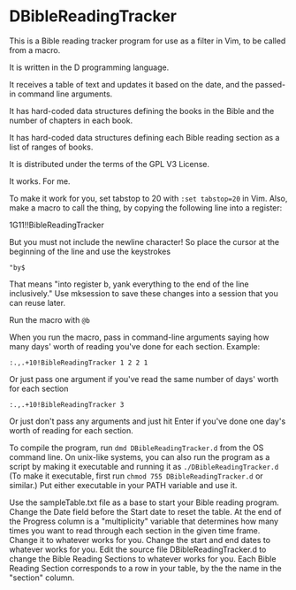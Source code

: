 # DBibleReadingTracker
This is a Bible reading tracker program for use as a filter in Vim, to be called from a macro.

It is written in the D programming language.

It receives a table of text and updates it based on the date, and the passed-in command line arguments.

It has hard-coded data structures defining the books in the Bible and the number of chapters in each book.

It has hard-coded data structures defining each Bible reading section as a list of ranges of books.

It is distributed under the terms of the GPL V3 License.

It works. For me.

To make it work for you, set tabstop to 20 with `:set tabstop=20` in Vim.
Also, make a macro to call the thing, by copying the following line into a register:

1G11!!BibleReadingTracker 

But you must not include the newline character! So place the cursor at the beginning of the line and use the keystrokes 

`"by$`

That means "into register b, yank everything to the end of the line inclusively."
Use mksession to save these changes into a session that you can reuse later.

Run the macro with `@b`

When you run the macro, pass in command-line arguments saying how many days' worth of reading you've done for each section.
Example:

`:.,.+10!BibleReadingTracker 1 2 2 1`

Or just pass one argument if you've read the same number of days' worth for each section

`:.,.+10!BibleReadingTracker 3`

Or just don't pass any arguments and just hit Enter if you've done one day's worth of reading for each section.

To compile the program, run `dmd DBibleReadingTracker.d` from the OS command line.
On unix-like systems, you can also run the program as a script by making it executable and running it as
`./DBibleReadingTracker.d`
(To make it executable, first run `chmod 755 DBibleReadingTracker.d` or similar.)
Put either executable in your PATH variable and use it.

Use the sampleTable.txt file as a base to start your Bible reading program.
Change the Date field before the Start date to reset the table.
At the end of the Progress column is a "multiplicity" variable that determines how many times you want to read through each 
section in the given time frame. Change it to whatever works for you.
Change the start and end dates to whatever works for you.
Edit the source file DBibleReadingTracker.d to change the Bible Reading Sections to whatever works for you.
Each Bible Reading Section corresponds to a row in your table, by the the name in the "section" column.
